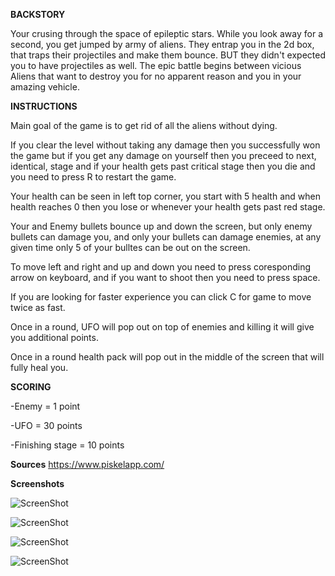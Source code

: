 
**BACKSTORY** 

Your crusing through the space of epileptic stars. While you look away for a second, you get jumped by
army of aliens. They entrap you in the 2d box, that traps their projectiles and make them bounce. BUT they didn't
expected you to have projectiles as well. The epic battle begins between vicious Aliens that want to destroy you 
for no apparent reason and you in your amazing vehicle. 


**INSTRUCTIONS** 

Main goal of the game is to get rid of all the aliens without dying.

If you clear the level without taking any damage then you successfully won the game but if you get any damage on yourself then you preceed to next, identical, stage and if your health gets past critical stage then you die and you need to press R to restart the game. 

Your health can be seen in left top corner, you start with 5 health and when health reaches 0 then you lose or whenever your health gets past red stage. 

Your and Enemy bullets bounce up and down the screen, but only enemy bullets can damage you, and only your bullets can damage enemies, at any given time only 5 of your bulltes can be out on the screen. 

To move left and right and up and down you need to press coresponding arrow on keyboard, and if you want to shoot then you need to press space.

If you are looking for faster experience you can click C for game to move twice as fast. 

Once in a round, UFO will pop out on top of enemies and killing it will give you additional points. 

Once in a round health pack will pop out in the middle of the screen that will fully heal you. 


**SCORING**

-Enemy = 1 point

-UFO = 30 points 

-Finishing stage = 10 points 

**Sources**
https://www.piskelapp.com/ 

**Screenshots**

![ScreenShot](https://raw.githubusercontent.com/brdzan0460/Suprise-Space-Attack/master/a.png)

![ScreenShot](https://raw.githubusercontent.com/brdzan0460/Suprise-Space-Attack/master/b.png)

![ScreenShot](https://raw.githubusercontent.com/brdzan0460/Suprise-Space-Attack/master/c.png)

![ScreenShot](https://raw.githubusercontent.com/brdzan0460/Suprise-Space-Attack/master/d.png)
